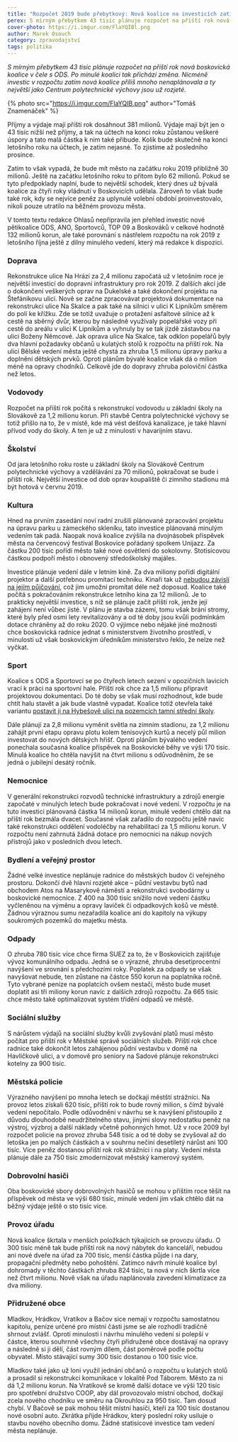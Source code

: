 ```yaml
---
title: "Rozpočet 2019 bude přebytkový: Nová koalice na investicích zatím šetří"
perex: S mírným přebytkem 43 tisíc plánuje rozpočet na příští rok nová boskovická koalice v čele s ODS. Po minulé koalici tak přichází změna. Investic se zatím plánuje minimum.
cover-photo: https://i.imgur.com/FlaYQIBl.png
author: Marek Osouch
category: zpravodajství
tags: politika
---
```


*S mírným přebytkem 43 tisíc plánuje rozpočet na příští rok nová boskovická koalice v čele s ODS. Po minulé koalici tak přichází změna. Nicméně investic v rozpočtu zatím nová koalice příliš mnoho nenaplánovala a ty největší jako Centrum polytechnické výchovy jsou už rozjeté.*

{% photo src="https://i.imgur.com/FlaYQIB.png" author="Tomáš Znamenáček" %}

Příjmy a výdaje mají příští rok dosáhnout 381 milionů. Výdaje mají být jen o 43 tisíc nižší než příjmy, a tak na účtech na konci roku zůstanou veškeré úspory a tato malá částka k nim také přibude. Kolik bude skutečně na konci letošního roku na účtech, je zatím nejasné. To zjistíme až posledního prosince.

Zatím to však vypadá, že bude mít město na začátku roku 2019 přibližně 30 milionů. Ještě na začátku letošního roku to přitom bylo 62 milionů. Pokud se tyto předpoklady naplní, bude to největší schodek, který dnes už bývalá koalice za čtyři roky vládnutí v Boskovicích udělala. Zároveň to však bude také rok, kdy se nejvíce peněz za uplynulé volební období proinvestovalo, nikoli pouze utratilo na běžném provozu města.

V tomto textu redakce Ohlasů nepřipravila jen přehled investic nové pětikoalice ODS, ANO, Sportovců, TOP 09 a Boskováků v celkové hodnotě 132 milionů korun, ale také porovnání s nástřelem rozpočtu na rok 2019 z letošního října ještě z dílny minulého vedení, který má redakce k dispozici.

### Doprava

Rekonstrukce ulice Na Hrázi za 2,4 milionu započatá už v letošním roce je největší investicí do dopravní infrastruktury pro rok 2019. Z dalších akcí jde o dokončení veškerých oprav na Dukelské a také dokončení projektu na Štefánikovu ulici. Nově se začne zpracovávat projektová dokumentace na rekonstrukci ulice Na Skalce a pak také na silnici v ulici K Lipníkům směrem do polí ke křížku. Zde se totiž uvažuje o protažení asfaltové silnice až k cestě na sběrný dvůr, kterou by následně využívaly popelářské vozy při cestě do areálu v ulici K Lipníkům a vyhnuly by se tak jízdě zástavbou na ulici Boženy Němcové. Jak oprava ulice Na Skalce, tak odklon popelářů byly dva hlavní požadavky občanů u kulatých stolů k rozpočtu na příští rok. Na ulici Bělské vedení města ještě chystá za zhruba 1,5 milionu úpravy parku a doplnění dětských prvků. Oproti plánům bývalé koalice však dá o milion méně na opravy chodníků. Celkově jde do dopravy zhruba poloviční částka než letos.

### Vodovody

Rozpočet na příští rok počítá s rekonstrukcí vodovodu u základní školy na Slovákově za 1,2 milionu korun. Při stavbě Centra polytechnické výchovy se totiž přišlo na to, že v místě, kde má vést dešťová kanalizace, je také hlavní přívod vody do školy. A ten je už z minulosti v havarijním stavu.

### Školství

Od jara letošního roku roste u základní školy na Slovákově Centrum polytechnické výchovy a vzdělávání za 70 milionů, pokračovat se bude i příští rok. Největší investice od dob oprav koupaliště či zimního stadionu má být hotová v červnu 2019.

### Kultura

Hned na prvním zasedání noví radní zrušili plánované zpracování projektu na úpravu parku u zámeckého skleníku, tato investice plánovaná minulým vedením tak padá. Naopak nová koalice zvýšila na dvojnásobek příspěvek města na červencový festival Boskovice pořádaný spolkem Unijazz. Za částku 200 tisíc pořídí město také nové osvětlení do sokolovny. Stotisícovou částkou podpoří město i obnovený středoškolský majáles.

Investice plánuje vedení dále v letním kině. Za dva miliony pořídí digitální projektor a další potřebnou promítací techniku. Kinaři tak už [nebudou závislí na jejím půjčování](http://www.ohlasy.info/clanky/2018/11/letnak-projektor.html), což jim umožní promítat déle než doposud. Koalice také počítá s pokračováním rekonstrukce letního kina za 12 milionů. Je to prakticky největší investice, s níž se plánuje začít příští rok, jenže její zahájení není vůbec jisté. V plánu je stavba zázemí, tomu však brání stromy, které byly před osmi lety revitalizovány a od té doby jsou kvůli podmínkám dotace chráněny až do roku 2020. O výjimce nebo nějaké jiné možnosti chce boskovická radnice jednat s ministerstvem životního prostředí, v minulosti už však boskovickým úředníkům ministerstvo řeklo, že nelze než vyčkat.

### Sport

Koalice s ODS a Sportovci se po čtyřech letech sezení v opozičních lavicích vrací k práci na sportovní hale. Příští rok chce za 1,5 milionu připravit projektovou dokumentaci. Do té doby se však musí rozhodnout, kde bude chtít halu stavět a jak bude vlastně vypadat. Koalice totiž otevřela také variantu [postavit ji na Hybešově ulici na pozemcích tamní střední školy](https://forum.ohlasy.info/t/novy-pozemek-pro-sportovni-halu/117).

Dále plánují za 2,8 milionu vyměnit světla na zimním stadionu, za 1,2 milionu zahájit první etapu opravu plotu kolem tenisových kurtů a necelý půl milion investovat do nových dětských hřišť. Oproti plánům bývalého vedení ponechala současná koalice příspěvek na Boskovické běhy ve výši 170 tisíc. Minulá koalice ho chtěla navýšit na čtvrt milionu s odůvodněním, že se jedná o jubilejní desátý ročník.

### Nemocnice

V generální rekonstrukci rozvodů technické infrastruktury a zdrojů energie započaté v minulých letech bude pokračovat i nové vedení. V rozpočtu je na tuto investici plánovaná částka 14 milionů korun, minulé vedení chtělo dát na příští rok bezmála dvacet. Současné však zařadilo do rozpočtu ještě navíc také rekonstrukci oddělení vodoléčby na rehabilitaci za 1,5 milionu korun. V rozpočtu není zahrnutá žádná dotace pro nemocnici na nákup nových přístrojů jako v posledních dvou letech.

### Bydlení a veřejný prostor

Žádné velké investice neplánuje radnice do městských budov či veřejného prostoru. Dokončí dvě hlavní rozjeté akce – půdní vestavbu bytů nad obchodem Atos na Masarykově náměstí a rekonstrukci svobodárny u boskovické nemocnice. Z 400 na 300 tisíc snížilo nové vedení částku vyčleněnou na výměnu a opravy laviček či odpadkových košů ve městě. Žádnou výraznou sumu nezařadila koalice ani do kapitoly na výkupy soukromých pozemků do majetku města.

### Odpady

O zhruba 780 tisíc více chce firma SUEZ za to, že v Boskovicích zajišťuje vývoz komunálního odpadu. Jedná se o výrazné, zhruba desetiprocentní navýšení ve srovnání s předchozími roky. Poplatek za odpady se však navyšovat nebude, ten zůstane na částce 550 korun na poplatníka ročně. Tyto vybrané peníze na poplatcích ovšem nestačí, město bude muset doplatit asi tři miliony korun navíc z dalších zdrojů rozpočtu. Za 665 tisíc chce město také optimalizovat systém třídění odpadů ve městě.

### Sociální služby

S nárůstem výdajů na sociální služby kvůli zvyšování platů musí město počítat pro příští rok v Městské správě sociálních služeb. Příští rok chce radnice také dokončit letos zahájenou půdní vestavbu v domě na Havlíčkově ulici, a v domově pro seniory na Sadové plánuje rekonstrukci kotelny za 900 tisíc.

### Městská policie

Výrazného navýšení po mnoha letech se dočkají městští strážníci. Na provoz letos získali 620 tisíc, příští rok to bude rovný milion, s čímž bývalé vedení nepočítalo. Podle odůvodnění v návrhu se k navýšení přistoupilo z důvodu dlouhodobě neudržitelného stavu, jinými slovy nedostatku peněz na výstroj, výzbroj a další náklady včetně pohonných hmot. Už v roce 2009 byl rozpočet policie na provoz zhruba 548 tisíc a od té doby se zvyšoval až do letoška jen po malých částkách a v souhrnu nečiní desetiletý nárůst ani 100 tisíc. Více peněz dostanou příští rok rok strážníci i na platy. Vedení města plánuje dále za 750 tisíc zmodernizovat městský kamerový systém.

### Dobrovolní hasiči

Oba boskovické sbory dobrovolných hasičů se mohou v příštím roce těšit na příspěvek od města ve výši 680 tisíc, minulé vedení jim však chtělo dát na běžný výdaje ještě o sto tisíc více.

### Provoz úřadu

Nová koalice škrtala v menších položkách týkajících se provozu úřadu. O 300 tisíc méně tak bude příští rok na nový nábytek do kanceláří, nebudou ani nové dveře na úřad za 700 tisíc, menší částka půjde i na dary, propagační předměty nebo pohoštění. Zatímco návrh minulé koalice byl dohromady v těchto částkách zhruba 824 tisíc, ta nová v nich škrtla více než čtvrt milionu. Nově však na úřadu naplánovala zavedení klimatizace za dva miliony.

### Přidružené obce

Mladkov, Hrádkov, Vratíkov a Bačov sice nemají v rozpočtu samostatnou kapitolu, peníze určené pro místní části jsme se ale rozhodli tradičně shrnout zvlášť. Oproti minulosti i návrhu minulého vedení si polepší v částce, kterou souhrnně všechny čtyři přidružené obce dostávají na opravy a následně si ji dělí, část rovným dílem, část poměrově podle počtu obyvatel. Místo stávající sumy 300 tisíc dostanou o 100 tisíc více.

Mladkov také jako už loni využil jednání občanů o rozpočtu u kulatých stolů a prosadil si rekonstrukci komunikace v lokalitě Pod Táborem. Město za ni dá 1,2 milionu korun. Na Vratíkově se kromě další dotace ve výši 120 tisíc pro spotřební družstvo COOP, aby dál provozovalo místní obchod, dočkají zcela nového chodníku ve směru na Okrouhlou za 950 tisíc. Tam dosud chybí. V Bačově se pak mohou těšit místní hasiči, kteří za 100 tisíc dostanou nové osobní auto. Zkrátka přijde Hrádkov, který poslední roky usiluje o stavbu nového obecního domu. Žádné statisícové investice tam vedení města neplánuje.

